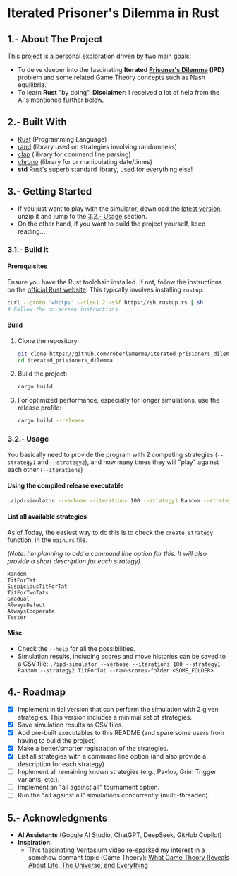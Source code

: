 # Iterated Prisoner's Dilemma in Rust

## 1.- About The Project

This project is a personal exploration driven by two main goals:

*   To delve deeper into the fascinating **Iterated [Prisoner's Dilemma](https://en.wikipedia.org/wiki/Prisoner%27s_dilemma) (IPD)** problem and some related Game Theory concepts such as Nash equilibria.
*   To learn **Rust** "by doing". **Disclaimer:** I received a lot of help from the AI's mentioned further below. 

## 2.- Built With

*   [Rust](https://www.rust-lang.org/) (Programming Language)
*   [rand](https://crates.io/crates/rand) (library used on strategies involving randomness)
*   [clap](https://crates.io/crates/clap) (library for command line parsing)
*   [chrono](https://crates.io/crates/chrono) (library for or manipulating date/times)
*   **std** Rust's superb standard library, used for everything else!

## 3.- Getting Started
* If you just want to play with the simulator, download the [latest version](https://github.com/roberlamerma/iterated_prisioners_dilemma/releases/tag/v0.3.0), unzip it and jump to the [3.2.- Usage](https://github.com/roberlamerma/iterated_prisioners_dilemma?tab=readme-ov-file#32--usage) section.
* On the other hand, if you want to build the project yourself, keep reading...

### 3.1.- Build it
#### Prerequisites

Ensure you have the Rust toolchain installed. If not, follow the instructions on the [official Rust website](https://www.rust-lang.org/tools/install). This typically involves installing `rustup`.

```bash
curl --proto '=https' --tlsv1.2 -sSf https://sh.rustup.rs | sh
# Follow the on-screen instructions
```

#### Build

1.  Clone the repository:
    ```bash
    git clone https://github.com/roberlamerma/iterated_prisioners_dilemma.git
    cd iterated_prisioners_dilemma
    ```
2.  Build the project:
    ```bash
    cargo build
    ```
3.  For optimized performance, especially for longer simulations, use the release profile:
    ```bash
    cargo build --release
    ```

### 3.2.- Usage

You basically need to provide the program with 2 competing strategies (`--strategy1` and `--strategy2`), and how many times they will "play" against each other (`--iterations`)

#### Using the compiled release executable

```bash
./ipd-simulator --verbose --iterations 100 --strategy1 Random --strategy2 TitForTat
```

#### List all available strategies

As of Today, the easiest way to do this is to check the `create_strategy` function, in the `main.rs` file.

*(Note: I'm planning to add a command line option for this. It will also provide a short description for each strategy)*

```
Random
TitForTat
SuspiciousTitForTat
TitForTwoTats
Gradual
AlwaysDefect
AlwaysCooperate
Tester
```

#### Misc 
- Check the `--help` for all the possibilities.
- Simulation results, including scores and move histories can be saved to a CSV file:
`./ipd-simulator --verbose --iterations 100 --strategy1 Random --strategy2 TitForTat --raw-scores-folder <SOME_FOLDER>`

## 4.- Roadmap

-   [x] Implement initial version that can perform the simulation with 2 given strategies. This version includes a minimal set of strategies.
-   [x] Save simulation results as CSV files.
-   [X] Add pre-built executables to this README (and spare some users from having to build the project).
-   [X] Make a better/smarter registration of the strategies.
-   [X] List all strategies with a command line option (and also provide a description for each strategy)
-   [ ] Implement all remaining known strategies (e.g., Pavlov, Grim Trigger variants, etc.).
-   [ ] Implement an "all against all" tournament option.
-   [ ] Run the "all against all" simulations concurrently (multi-threaded).

## 5.- Acknowledgments

*   **AI Assistants** (Google AI Studio, ChatGPT, DeepSeek, GitHub Copilot)
*   **Inspiration:**
    *   This fascinating Veritasium video re-sparked my interest in a somehow dormant topic (Game Theory): [What Game Theory Reveals About Life, The Universe, and Everything](https://www.youtube.com/watch?v=mScpHTIi-kM)

